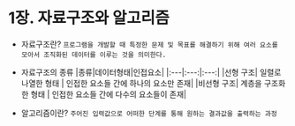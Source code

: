 # 1장. 자료구조와 알고리즘

- 자료구조란?
  `프로그램을 개발할 때 특정한 문제 및 목표를 해결하기 위해 여러 요소를 모아서 조직화된 데이터를 이루는 것을 의미한다.`

- 자료구조의 종류
  |종류|데이터형태|인접요소|
  |:---|:---:|:---:|
  |선형 구조| 일렬로 나열한 형태 | 인접한 요소들 간에 하나의 요소만 존재|
  |비선형 구조| 계층을 구조화 한 형태 | 인접한 요소들 간에 다수의 요소들이 존재|

- 알고리즘이란?
  `주어진 입력값으로 어떠한 단계를 통해 원하는 결과값을 출력하는 과정`
